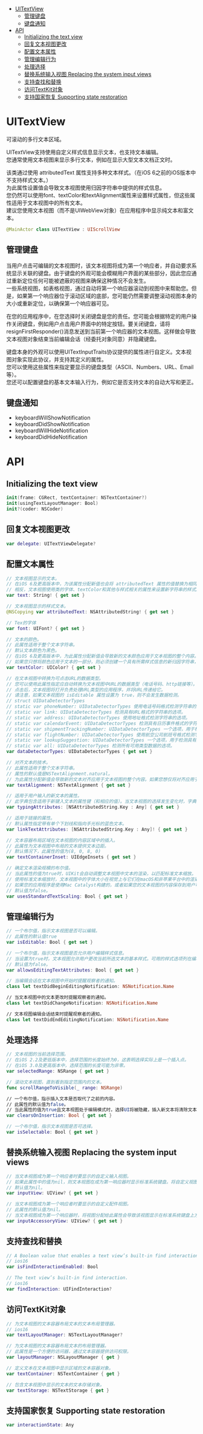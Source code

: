 <!-- TOC -->

- [UITextView](#uitextview)
    - [管理键盘](#管理键盘)
    - [键盘通知](#键盘通知)
- [API](#api)
    - [Initializing the text view](#initializing-the-text-view)
    - [回复文本视图更改](#回复文本视图更改)
    - [配置文本属性](#配置文本属性)
    - [管理编辑行为](#管理编辑行为)
    - [处理选择](#处理选择)
    - [替换系统输入视图 Replacing the system input views](#替换系统输入视图-replacing-the-system-input-views)
    - [支持查找和替换](#支持查找和替换)
    - [访问TextKit对象](#访问textkit对象)
    - [支持国家恢复  Supporting state restoration](#支持国家恢复--supporting-state-restoration)

<!-- /TOC -->

# UITextView

可滚动的多行文本区域。

UITextView支持使用自定义样式信息显示文本，也支持文本编辑。  
您通常使用文本视图来显示多行文本，例如在显示大型文本文档正文时。

该类通过使用 attributedText 属性支持多种文本样式。（在iOS 6之前的iOS版本中不支持样式文本。）  
为此属性设置值会导致文本视图使用归因字符串中提供的样式信息。  
您仍然可以使用font、textColor和textAlignment属性来设置样式属性，但这些属性适用于文本视图中的所有文本。  
建议您使用文本视图（而不是UIWebView对象）在应用程序中显示纯文本和富文本。

```swift
@MainActor class UITextView : UIScrollView
```

## 管理键盘

当用户点击可编辑的文本视图时，该文本视图将成为第一个响应者，并自动要求系统显示关联的键盘。由于键盘的外观可能会模糊用户界面的某些部分，因此您应通过重新定位任何可能被遮蔽的视图来确保这种情况不会发生。  
一些系统视图，如表格视图，通过自动将第一个响应器滚动到视图中来帮助您。但是，如果第一个响应器位于滚动区域的底部，您可能仍然需要调整滚动视图本身的大小或重新定位，以确保第一个响应器可见。

在您的应用程序中，在您选择时关闭键盘是您的责任。您可能会根据特定的用户操作关闭键盘，例如用户点击用户界面中的特定按钮。要关闭键盘，请将resignFirstResponder()消息发送到当前第一个响应器的文本视图。这样做会导致文本视图对象结束当前编辑会话（经委托对象同意）并隐藏键盘。

键盘本身的外观可以使用UITextInputTraits协议提供的属性进行自定义。文本视图对象实现此协议，并支持其定义的属性。  
您可以使用这些属性来指定要显示的键盘类型（ASCII、Numbers、URL、Email等）。  
您还可以配置键盘的基本文本输入行为，例如它是否支持文本的自动大写和更正。

## 键盘通知

* keyboardWillShowNotification
* keyboardDidShowNotification
* keyboardWillHideNotification
* keyboardDidHideNotification

# API

## Initializing the text view

```swift
init(frame: CGRect, textContainer: NSTextContainer?)
init(usingTextLayoutManager: Bool)
init?(coder: NSCoder)
```

## 回复文本视图更改

```swift
var delegate: UITextViewDelegate?
```

## 配置文本属性

```swift
// 文本视图显示的文本。
// 在iOS 6及更高版本中，为该属性分配新值也会将 attributedText 属性的值替换为相同的文本，尽管没有任何固有的样式属性。
// 相反，文本视图使用类的字体、textColor和其他与样式相关的属性来设置新字符串的样式。
var text: String! { get set }

// 文本视图显示的样式文本。
@NSCopying var attributedText: NSAttributedString! { get set }

// Tex的字体
var font: UIFont? { get set }

// 文本的颜色。
// 此属性适用于整个文本字符串。
// 默认文本颜色为黑色。
// 在iOS 6及更高版本中，为此属性分配新值会导致新的文本颜色应用于文本视图的整个内容。
// 如果您只想将颜色应用于文本的一部分，则必须创建一个具有所需样式信息的新归因字符串，并将其分配给 attributedText属性。
var textColor: UIColor? { get set }

// 在文本视图中转换为可点击URL的数据类型。
// 您可以使用此属性指定应自动转换为文本视图中URL的数据类型（电话号码、http链接等）。
// 点击后，文本视图将打开负责处理URL类型的应用程序，并将URL传递给它。
// 请注意，如果文本视图的 isEditable 属性设置为 true，则不会发生数据检测。
// struct UIDataDetectorTypes
// static var phoneNumber: UIDataDetectorTypes 使用电话号码格式检测字符串的选项。
// static var link: UIDataDetectorTypes 检测具有URL格式的字符串的选项。
// static var address: UIDataDetectorTypes 使用地址格式检测字符串的选项。
// static var calendarEvent: UIDataDetectorTypes 检测具有日历事件格式的字符串的选项。
// static var shipmentTrackingNumber: UIDataDetectorTypes 一个选项，用于检测带有包裹递送公司跟踪编号格式的字符串。
// static var flightNumber: UIDataDetectorTypes 使用航空公司航班号格式检测字符串的选项。
// static var lookupSuggestion: UIDataDetectorTypes 一个选项，用于检测具有用户可能要查找的信息格式的字符串。
// static var all: UIDataDetectorTypes 检测所有可用类型数据的选项。
var dataDetectorTypes: UIDataDetectorTypes { get set }

// 对齐文本的技术。
// 此属性适用于整个文本字符串。
// 属性的默认值是NSTextAlignment.natural。
// 为此属性分配新值会导致新的文本对齐应用于文本视图的整个内容。如果您想仅将对齐应用于文本的一部分，则必须创建一个具有所需样式信息的新归因字符串，并将其分配给 attributedText属性。
var textAlignment: NSTextAlignment { get set }

// 适用于用户输入的新文本的属性。
// 此字典包含适用于新键入文本的属性键（和相应的值）。当文本视图的选择发生变化时，字典的内容会自动清除。
var typingAttributes: [NSAttributedString.Key : Any] { get set }

// 适用于链接的属性。
// 默认属性指定带有单个下划线和指向手光标的蓝色文本。
var linkTextAttributes: [NSAttributedString.Key : Any]! { get set }

// 文本容器布局区域在文本视图的内容区域中的插入。
// 此属性为文本视图中布局的文本提供文本边距。
// 默认情况下，此属性的值为(8, 0, 8, 0)
var textContainerInset: UIEdgeInsets { get set }

// 确定文本渲染规模的布尔值。
// 当此属性的值为true时，UIKit会自动调整文本视图中文本的渲染，以匹配标准文本缩放。
// 使用标准文本缩放时，文本视图中的字体大小在视觉上与它们在macOS和非苹果平台中的渲染方式相似，将文本视图的内容复制到粘贴板会保留原始字体点大小。这有效地更改了文本的显示大小，而不会更改实际的字体点大小。例如，iOS中使用13点字体的文本看起来像macOS中使用13点字体的文本。
// 如果您的应用程序是使用Mac Catalyst构建的，或者如果您的文本视图的内容保存到用户可以在macOS或其他平台上查看的文档中，请将此属性设置为true。
// 默认值为false。
var usesStandardTextScaling: Bool { get set }
```

## 管理编辑行为

```swift
// 一个布尔值，指示文本视图是否可以编辑。
// 此属性的默认值true
var isEditable: Bool { get set }

// 一个布尔值，指示文本视图是否允许用户编辑样式信息。
// 当设置为true时，文本视图允许用户更改当前所选文本的基本样式。可用的样式选项列在编辑菜单中，仅适用于所选内容。
// 默认值为false。
var allowsEditingTextAttributes: Bool { get set }

// 当编辑会话在文本视图中开始时提醒观察者的通知。
class let textDidBeginEditingNotification: NSNotification.Name

// 当文本视图中的文本更改时提醒观察者的通知。
class let textDidChangeNotification: NSNotification.Name

// 文本视图编辑会话结束时提醒观察者的通知。
class let textDidEndEditingNotification: NSNotification.Name

```

## 处理选择

```swift
// 文本视图的当前选择范围。
// 在iOS 2.2及更低版本中，选择范围的长度始终为0，这表明选择实际上是一个插入点。
// 在iOS 3.0及更高版本中，选择范围的长度可能为非零。
var selectedRange: NSRange { get set }

// 滚动文本视图，直到看到指定范围内的文本。
func scrollRangeToVisible(_ range: NSRange)

// 一个布尔值，指示插入文本是否取代了之前的内容。
// 此属性的默认值为false。
// 当此属性的值为true且文本视图处于编辑模式时，选择UI将被隐藏，插入新文本将清除文本视图的内容，并将此属性的值设置为false。
var clearsOnInsertion: Bool { get set }

// 一个布尔值，指示文本视图是否可选择。
var isSelectable: Bool { get set }

```

## 替换系统输入视图 Replacing the system input views

```swift
// 当文本视图成为第一个响应者时要显示的自定义输入视图。
// 如果此属性中的值为nil，则文本视图在成为第一响应器时显示标准系统键盘。将自定义视图分配给此属性会导致显示该视图。
// 默认值为nil。
var inputView: UIView? { get set }

// 当文本视图成为第一个响应者时要显示的自定义配件视图。
// 此属性的默认值为nil。
// 当文本视图成为第一个响应器时，将视图分配给此属性会导致该视图显示在标准系统键盘上方（或提供自定义输入视图的上方）。例如，您可以使用此属性将自定义工具栏附加到键盘上。
var inputAccessoryView: UIView? { get set }
```

## 支持查找和替换

```swift
// A Boolean value that enables a text view’s built-in find interaction.
// ios16
var isFindInteractionEnabled: Bool

// The text view’s built-in find interaction.
// ios16
var findInteraction: UIFindInteraction?

```

## 访问TextKit对象

```swift
// 为文本视图的文本容器布局文本的文本布局管理器。
// ios16
var textLayoutManager: NSTextLayoutManager?

// 为文本视图的文本容器布局文本的布局管理器。
// 此属性是一个方便的访问器，通过文本容器提供访问权限。
var layoutManager: NSLayoutManager { get }

// 定义文本在文本视图中显示区域的文本容器对象。
var textContainer: NSTextContainer { get }

// 包含文本视图中显示的文本的文本存储对象。
var textStorage: NSTextStorage { get }
```

## 支持国家恢复  Supporting state restoration

```swift
var interactionState: Any
```
